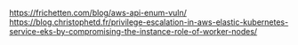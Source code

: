 

https://frichetten.com/blog/aws-api-enum-vuln/
https://blog.christophetd.fr/privilege-escalation-in-aws-elastic-kubernetes-service-eks-by-compromising-the-instance-role-of-worker-nodes/